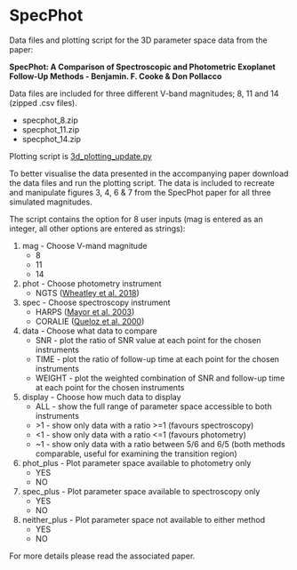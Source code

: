 # SpecPhot

Data files and plotting script for the 3D parameter space data from the paper:

**SpecPhot: A Comparison of Spectroscopic and Photometric Exoplanet Follow-Up Methods - Benjamin. F. Cooke & Don Pollacco**

Data files are included for three different V-band magnitudes; 8, 11 and 14 (zipped .csv files).
- specphot_8.zip
- specphot_11.zip
- specphot_14.zip

Plotting script is [3d_plotting_update.py](3d_plotting_update.py)

To better visualise the data presented in the accompanying paper download the data files and run the plotting script. The data is included to recreate and manipulate figures 3, 4, 6 & 7 from the SpecPhot paper for all three simulated magnitudes.

The script contains the option for 8 user inputs (mag is entered as an integer, all other options are entered as strings):
1. mag - Choose V-mand magnitude
   - 8
   - 11
   - 14
2. phot - Choose photometry instrument
   - NGTS ([Wheatley et al. 2018](https://ui.adsabs.harvard.edu/abs/2018MNRAS.475.4476W/abstract))
3. spec - Choose spectroscopy instrument
   - HARPS ([Mayor et al. 2003](https://ui.adsabs.harvard.edu/abs/2003Msngr.114...20M/abstract))
   - CORALIE ([Queloz et al. 2000](https://ui.adsabs.harvard.edu/abs/2000A%26A...354...99Q/abstract))
4. data - Choose what data to compare
   - SNR - plot the ratio of SNR value at each point for the chosen instruments
   - TIME - plot the ratio of follow-up time at each point for the chosen instruments
   - WEIGHT - plot the weighted combination of SNR and follow-up time at each point for the chosen instruments
5. display - Choose how much data to display
   - ALL - show the full range of parameter space accessible to both instruments
   - \>1 - show only data with a ratio >=1 (favours spectroscopy)
   - <1 - show only data with a ratio <=1 (favours photometry)
   - ~1 - show only data with a ratio between 5/6 and 6/5 (both methods comparable, useful for examining the transition region)
6. phot_plus - Plot parameter space available to photometry only
   - YES
   - NO
7. spec_plus - Plot parameter space available to spectroscopy only
   - YES
   - NO
8. neither_plus - Plot parameter space not available to either method
   - YES
   - NO

For more details please read the associated paper.
